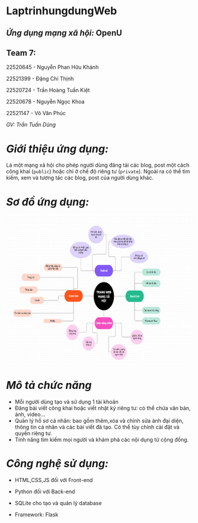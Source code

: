 
# LaptrinhungdungWeb

## *Ứng dụng mạng xã hội:* OpenU

## Team 7:
22520645 - Nguyễn Phan Hữu Khánh

22521399 - Đặng Chí Thịnh

22520724 - Trần Hoàng Tuấn Kiệt

22520678 - Nguyễn Ngọc Khoa

22521147 - Võ Văn Phúc

*GV: Trần Tuấn Dũng*

# *Giới thiệu ứng dụng:*
    
Là một mạng xã hội cho phép người dùng đăng tải các blog, post một cách công khai (`public`) hoặc chỉ ở chế độ riêng tư (`private`). Ngoài ra có thể tìm kiếm, xem và tương tác các blog, post của người dùng khác.


# *Sơ đồ ứng dụng:*
<img src="tải xuống-1.jpg" alt="drawing" width="700" height="400"/>

# *Mô tả chức năng*
- Mỗi người dùng tạo và sử dụng 1 tài khoản
- Đăng bài viết công khai hoặc viết nhật ký riêng tư: có thể chứa văn bản, ảnh, video...
- Quản lý hồ sơ cá nhân: bao gồm thêm,xóa và chỉnh sửa ảnh đại diện, thông tin cá nhân và các bài viết đã tạo. Có thể tùy chỉnh cài đặt và quyền riêng tư.
- Tính năng tìm kiếm mọi người và khám phá các nội dụng từ cộng đồng.
# *Công nghệ sử dụng:*

- HTML,CSS,JS đối với Front-end

- Python đối với Back-end

- SQLite cho tạo và quản lý database

- Framework: Flask



